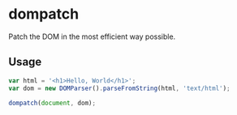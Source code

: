 # dompatch
Patch the DOM in the most efficient way possible.

## Usage

```javascript
var html = '<h1>Hello, World</h1>';
var dom = new DOMParser().parseFromString(html, 'text/html');

dompatch(document, dom);
```

